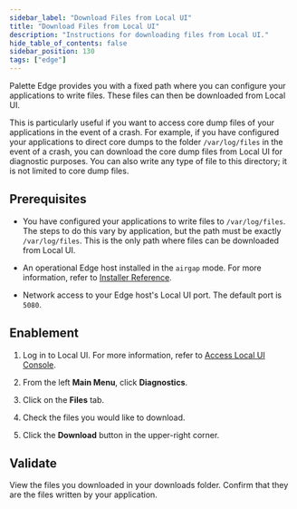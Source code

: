 ```yaml
---
sidebar_label: "Download Files from Local UI"
title: "Download Files from Local UI"
description: "Instructions for downloading files from Local UI."
hide_table_of_contents: false
sidebar_position: 130
tags: ["edge"]
---
```


Palette Edge provides you with a fixed path where you can configure your applications to write files. These files can
then be downloaded from Local UI.

This is particularly useful if you want to access core dump files of your applications in the event of a crash. For
example, if you have configured your applications to direct core dumps to the folder `/var/log/files` in the event of a
crash, you can download the core dump files from Local UI for diagnostic purposes. You can also write any type of file
to this directory; it is not limited to core dump files.

## Prerequisites

- You have configured your applications to write files to `/var/log/files`. The steps to do this vary by application,
  but the path must be exactly `/var/log/files`. This is the only path where files can be downloaded from Local UI.

- An operational Edge host installed in the `airgap` mode. For more information, refer to
  [Installer Reference](../../edge-configuration/installer-reference.md).

- Network access to your Edge host's Local UI port. The default port is `5080`.

## Enablement

1. Log in to Local UI. For more information, refer to [Access Local UI Console](./access-console.md).

2. From the left **Main Menu**, click **Diagnostics**.

3. Click on the **Files** tab.

4. Check the files you would like to download.

5. Click the **Download** button in the upper-right corner.

## Validate

View the files you downloaded in your downloads folder. Confirm that they are the files written by your application.
